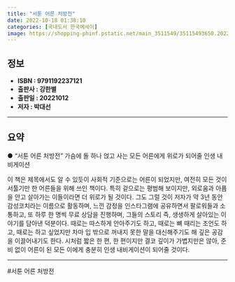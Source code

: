```yaml
---
title: "서툰 어른 처방전"
date: 2022-10-18 01:38:10
categories: [국내도서 한국에세이]
image: https://shopping-phinf.pstatic.net/main_3511549/35115493650.20221007201423.jpg
---
```


## **정보**

- **ISBN : 9791192237121**
- **출판사 : 강한별**
- **출판일 : 20221012**
- **저자 : 박대선**

------



## **요약**

● “서툰 어른 처방전”
가슴에 돌 하나 얹고 사는 모든 어른에게
위로가 되어줄 인생 내비게이션

이 책은 제목에서도 알 수 있듯이 사회적 기준으로는 어른이 되었지만, 여전히 모든 것이 서툴기만 한 어른들을 위해 쓰인 책이다. 특히 겉으로는 평범해 보이지만, 외로움과 아픔을 안고 살아가는 이들이라면 더 위로가 될 것이다. 
그도 그럴 것이 저자가 약 3년 동안 감성코치라는 이름으로 활동하며, 느낀 감정을 인스타그램에 공유하면서 팔로워들과 소통하고, 또 하루 한 명씩 무료 상담을 진행하며, 그들의 스토리 즉, 생생하게 살아있는 이야기를 담아낸 덕분이다. 
때로는 따스하게 안아주기도 하고, 때로는 뼈 때리는 조언도 하고, 때로는 하고 싶었지만 차마 입 밖으로 꺼내지 못한 말을 대신해주기도 해 깊은 공감을 이끌어내기도 한다. 시처럼 짧은 한 편, 한 편이지만 결코 깊이가 가볍지만은 않아, 준비 없이 어른이 된 모든 이에게 충분히 인생 내비게이션이 되어줄 것이다.

------

#서툰 어른 처방전


